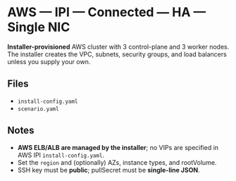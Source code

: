 # AWS — IPI — Connected — HA — Single NIC

**Installer-provisioned** AWS cluster with 3 control-plane and 3 worker nodes.
The installer creates the VPC, subnets, security groups, and load balancers unless you supply your own.

## Files
- `install-config.yaml`
- `scenario.yaml`

## Notes
- **AWS ELB/ALB are managed by the installer**; no VIPs are specified in AWS IPI `install-config.yaml`.
- Set the `region` and (optionally) AZs, instance types, and rootVolume.
- SSH key must be **public**; pullSecret must be **single-line JSON**.
